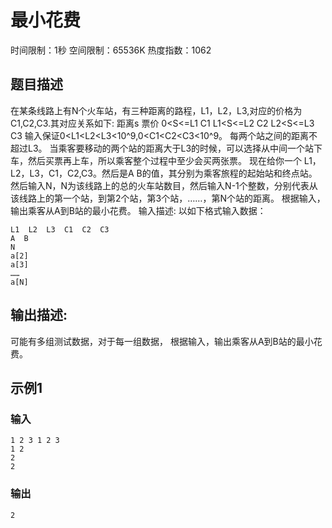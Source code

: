 # 最小花费
时间限制：1秒 空间限制：65536K 热度指数：1062

## 题目描述
在某条线路上有N个火车站，有三种距离的路程，L1，L2，L3,对应的价格为C1,C2,C3.其对应关系如下: 距离s           票价 0<S<=L1         C1 L1<S<=L2        C2 L2<S<=L3        C3 输入保证0<L1<L2<L3<10^9,0<C1<C2<C3<10^9。 每两个站之间的距离不超过L3。 当乘客要移动的两个站的距离大于L3的时候，可以选择从中间一个站下车，然后买票再上车，所以乘客整个过程中至少会买两张票。 现在给你一个 L1，L2，L3，C1，C2,C3。然后是A B的值，其分别为乘客旅程的起始站和终点站。 然后输入N，N为该线路上的总的火车站数目，然后输入N-1个整数，分别代表从该线路上的第一个站，到第2个站，第3个站，……，第N个站的距离。 根据输入，输出乘客从A到B站的最小花费。
输入描述:
以如下格式输入数据：
```
L1  L2  L3  C1  C2  C3
A  B
N
a[2]
a[3]
……
a[N]
```

## 输出描述:
可能有多组测试数据，对于每一组数据，
根据输入，输出乘客从A到B站的最小花费。

## 示例1
### 输入
```
1 2 3 1 2 3
1 2
2
2
```

### 输出
```
2
```